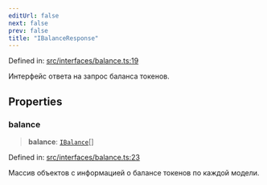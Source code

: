 ```yaml
---
editUrl: false
next: false
prev: false
title: "IBalanceResponse"
---
```


Defined in: [src/interfaces/balance.ts:19](https://github.com/zloishavrin/gigachat-node/blob/73265cae60cba8596986acf3536cf528c60d2cf0/src/interfaces/balance.ts#L19)

Интерфейс ответа на запрос баланса токенов.

## Properties

### balance

> **balance**: [`IBalance`](/gigachat-node/api/interfaces/balance/interfaces/ibalance/)[]

Defined in: [src/interfaces/balance.ts:23](https://github.com/zloishavrin/gigachat-node/blob/73265cae60cba8596986acf3536cf528c60d2cf0/src/interfaces/balance.ts#L23)

Массив объектов с информацией о балансе токенов по каждой модели.
